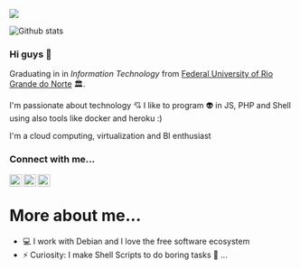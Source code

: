 ![](https://visitor-badge.glitch.me/badge?page_id=felipesergios.felipesergios)

![Github stats](https://github-readme-stats.vercel.app/api?username=felipesergios&show_icons=true&hide_border=true)

### Hi guys 👋


Graduating in in _Information Technology_ from [Federal University of Rio Grande do Norte](https://ufrn.br/) 🏛.

I'm passionate about technology 💘 I like to program 👽 in JS, PHP and Shell using also tools like docker and heroku :)

I'm a cloud computing, virtualization and BI enthusiast

### Connect with me...

<a href="https://www.linkedin.com/in/felipesergios/">
  <img align="left" alt="Felipe  Linkdein" width="22px" src="https://cdn.jsdelivr.net/npm/simple-icons@v3/icons/linkedin.svg" />
</a>
<a href="https://github.com/felipesergios">
  <img align="left" alt="Felipe Github" width="22px" src="https://cdn.jsdelivr.net/npm/simple-icons@v3/icons/github.svg" />
</a>
<a href="https://t.me/FelipeSergio">
  <img align="left" alt="Felipe Telegram" width="22px" src="https://cdn.jsdelivr.net/npm/simple-icons@v3/icons/telegram.svg" />
</a>

<br />

# More about me...

- 💻 I work with Debian and I love the free software ecosystem
- ⚡ Curiosity: I make Shell Scripts to do boring tasks 🤣 ...
